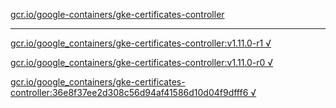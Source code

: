 [gcr.io/google-containers/gke-certificates-controller](https://hub.docker.com/r/sqeven/gke-certificates-controller/tags/) 

----
[gcr.io/google_containers/gke-certificates-controller:v1.11.0-r1 √](https://hub.docker.com/r/sqeven/gke-certificates-controller/tags/)

[gcr.io/google_containers/gke-certificates-controller:v1.11.0-r0 √](https://hub.docker.com/r/sqeven/gke-certificates-controller/tags/)

[gcr.io/google_containers/gke-certificates-controller:36e8f37ee2d308c56d94af41586d10d04f9dfff6 √](https://hub.docker.com/r/sqeven/gke-certificates-controller/tags/)

